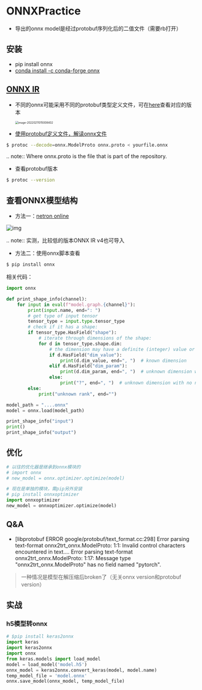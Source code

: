 # ONNXPractice

- 导出的onnx model是经过protobuf序列化后的二值文件（需要rb打开）

## 安装

- pip install onnx
- [conda install -c conda-forge onnx](https://anaconda.org/conda-forge/onnx)

## [ONNX IR](https://github.com/onnx/onnx/blob/main/docs/IR.md)

- 不同的onnx可能采用不同的protobuf类型定义文件，可在[here](https://github.com/onnx/onnx/blob/main/docs/Versioning.md)查看对应的版本

  <img src="https://natsu-akatsuki.oss-cn-guangzhou.aliyuncs.com/img/image-20220211015008402.png" alt="image-20220211015008402" style="zoom: 50%;" />

- [使用protobuf定义文件，解读onnx文件](https://github.com/onnx/onnx/blob/main/docs/IR.md#models)

```bash
$ protoc --decode=onnx.ModelProto onnx.proto < yourfile.onnx
```

.. note:: Where onnx.proto is the file that is part of the repository.

- 查看protobuf版本

```bash
$ protoc --version
```

## 查看ONNX模型结构

- 方法一：[netron online](https://netron.app/)

![img](https://natsu-akatsuki.oss-cn-guangzhou.aliyuncs.com/img/Zz7SjGciDpzbgA3F.png)

.. note:: 实测，比较低的版本ONNX IR v4也可导入

- 方法二：使用onnx脚本查看

```bash
$ pip install onnx
```

相关代码：

```python
import onnx

def print_shape_info(channel):
    for input in eval(f"model.graph.{channel}"):
        print(input.name, end=": ")
        # get type of input tensor
        tensor_type = input.type.tensor_type
        # check if it has a shape:
        if tensor_type.HasField("shape"):
            # iterate through dimensions of the shape:
            for d in tensor_type.shape.dim:
                # the dimension may have a definite (integer) value or a symbolic identifier or neither:
                if d.HasField("dim_value"):
                    print(d.dim_value, end=", ")  # known dimension
                elif d.HasField("dim_param"):
                    print(d.dim_param, end=", ")  # unknown dimension with symbolic name
                else:
                    print("?", end=", ")  # unknown dimension with no name
        else:
            print("unknown rank", end="")

model_path = "....onnx"
model = onnx.load(model_path)

print_shape_info("input")
print()
print_shape_info("output")
```

## 优化

```python
# 以往的优化器是继承到onnx模块的
# import onnx
# new_model = onnx.optimizer.optimize(model)

# 现在是单独的模块，需pip另外安装
# pip install onnxoptimizer
import onnxoptimizer
new_model = onnxoptimizer.optimize(model)
```

## Q&A

- [libprotobuf ERROR google/protobuf/text_format.cc:298] Error parsing text-format onnx2trt_onnx.ModelProto: 1:1: Invalid control characters encountered in text.... Error parsing text-format onnx2trt_onnx.ModelProto: 1:17: Message type "onnx2trt_onnx.ModelProto" has no field named "pytorch".

> 一种情况是模型在解压缩后broken了（无关onnx version和protobuf version）

## 实战

### h5模型转onnx

```python
# $pip install keras2onnx
import keras
import keras2onnx
import onnx
from keras.models import load_model
model = load_model('model.h5')  
onnx_model = keras2onnx.convert_keras(model, model.name)
temp_model_file = 'model.onnx'
onnx.save_model(onnx_model, temp_model_file)
```
